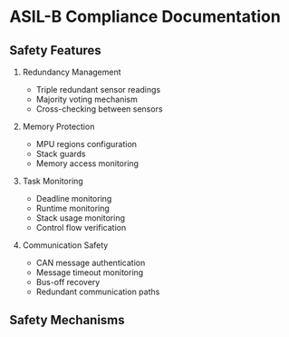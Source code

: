 # ASIL-B Compliance Documentation

## Safety Features
1. Redundancy Management
   - Triple redundant sensor readings
   - Majority voting mechanism
   - Cross-checking between sensors

2. Memory Protection
   - MPU regions configuration
   - Stack guards
   - Memory access monitoring

3. Task Monitoring
   - Deadline monitoring
   - Runtime monitoring
   - Stack usage monitoring
   - Control flow verification

4. Communication Safety
   - CAN message authentication
   - Message timeout monitoring
   - Bus-off recovery
   - Redundant communication paths

## Safety Mechanisms
